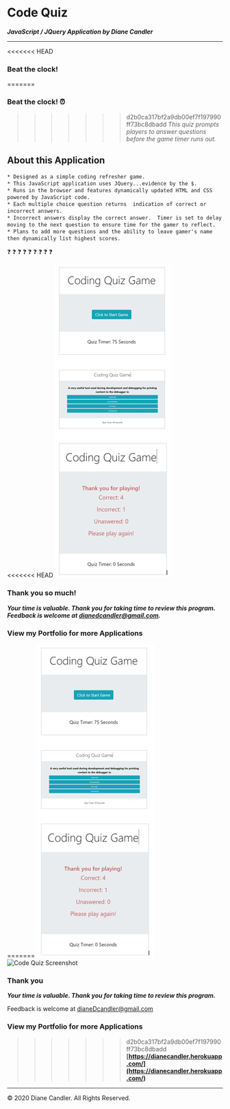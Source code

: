 # Code Quiz 

***JavaScript / JQuery Application by Diane Candler***
<hr>

<<<<<<< HEAD
### Beat the clock!  
=======
### Beat the clock!  :alarm_clock:
>>>>>>> d2b0ca317bf2a9db00ef7f197990ff73bc8dbadd
*This quiz prompts players to answer questions before the game timer runs out.*

## About this Application 
 
 ```
 * Designed as a simple coding refresher game.
 * This JavaScript application uses JQuery...evidence by the $.
 * Runs in the browser and features dynamically updated HTML and CSS powered by JavaScript code.
 * Each multiple choice question returns  indication of correct or incorrect answers.
 * Incorrect answers display the correct answer.  Timer is set to delay moving to the next question to ensure time for the gamer to reflect.
 * Plans to add more questions and the ability to leave gamer's name then dynamically list highest scores.
 ```
:question: :question: :question: :question: :question: :question: :question: :question: :question:


<<<<<<< HEAD
![code quiz](screenCaptures.png)

### Thank you so much!

***Your time is valuable. Thank you for taking time to review this program. Feedback is welcome at dianedcandler@gmail.com.***


### View my Portfolio for more Applications
=======
![code quiz](/screenCaptures.png)
![Code Quiz Screenshot](/images/logo.png)

### Thank you

***Your time is valuable. Thank you for taking time to review this program.***

Feedback is welcome at dianeDcandler@gmail.com


### View my Portfolio for more Applications

>>>>>>> d2b0ca317bf2a9db00ef7f197990ff73bc8dbadd
**[https://dianecandler.herokuapp.com/](https://dianecandler.herokuapp.com/)**

- - -
© 2020 Diane Candler. All Rights Reserved.
